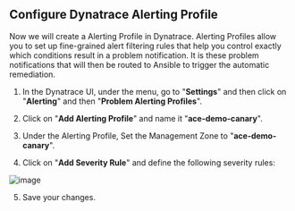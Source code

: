 ## Configure Dynatrace Alerting Profile

Now we will create a Alerting Profile in Dynatrace. Alerting Profiles allow you to set up fine-grained alert filtering rules that help you control exactly which conditions result in a problem notification. It is these problem notifications that will then be routed to Ansible to trigger the automatic remediation.

1. In the Dynatrace UI, under the menu, go to "**Settings**" and then click on "**Alerting**" and then "**Problem Alerting Profiles**".

2. Click on "**Add Alerting Profile**" and name it "**ace-demo-canary**".

3. Under the Alerting Profile, Set the Management Zone to "**ace-demo-canary**".

4. Click on "**Add Severity Rule**" and define the following severity rules:

![image](https://user-images.githubusercontent.com/54576043/213747569-28783c9a-f348-42c3-9656-df641a9cf72f.png)

5. Save your changes.
